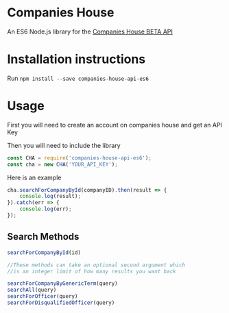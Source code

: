 # Companies House
An ES6 Node.js library for the [Companies House BETA API](https://developer.companieshouse.gov.uk/api/docs/index.html)
# Installation instructions
Run `npm install --save companies-house-api-es6`
# Usage
First you will need to create an account on companies house and get an API Key

Then you will need to include the library


~~~js
const CHA = require('companies-house-api-es6');
const cha = new CHA('YOUR_API_KEY');
~~~
Here is an example

~~~js
cha.searchForCompanyById(companyID).then(result => {
	console.log(result);
}).catch(err => {
	console.log(err);
});
~~~
## Search Methods

~~~js
searchForCompanyById(id)

//These methods can take an optional second argument which 
//is an integer limit of how many results you want back

searchForCompanyByGenericTerm(query)
searchAll(query)
searchForOfficer(query)
searchForDisqualifiedOfficer(query)
~~~